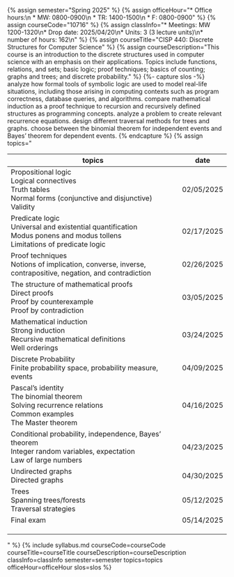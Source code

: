 {% assign semester="Spring 2025" %}
{% assign officeHour="* Office hours:\n  * MW: 0800-0900\n  * TR: 1400-1500\n  * F: 0800-0900" %}
{% assign courseCode="10716" %}
{% assign classInfo="* Meetings: MW 1200-1320\n* Drop date: 2025/04/20\n* Units: 3 (3 lecture units)\n* number of hours: 162\n" %}
{% assign courseTitle="CISP 440: Discrete Structures for Computer Science" %}
{% assign courseDescription="This course is an introduction to the discrete structures used in computer science with an emphasis on their applications. Topics include functions, relations, and sets; basic logic; proof techniques; basics of counting; graphs and trees; and discrete probability."  %}
{%- capture slos -%}
analyze how formal tools of symbolic logic are used to model real-life situations, including those arising in computing contexts such as program correctness, database queries, and algorithms.
compare mathematical induction as a proof technique to recursion and recursively defined structures as programming concepts.
analyze a problem to create relevant recurrence equations.
design different traversal methods for trees and graphs.
choose between the binomial theorem for independent events and Bayes’ theorem for dependent events.
{% endcapture %}
{% assign topics="<table><thead><tr><th>topics</th><th>date</th></tr></thead><tr><td>Propositional logic <br />Logical connectives <br />Truth tables <br />Normal forms (conjunctive and disjunctive) <br />Validity</td>  <td>02/05/2025</td></tr> <tr><td>Predicate logic <br />Universal and existential quantification <br />Modus ponens and modus tollens <br />Limitations of predicate logic</td>  <td>02/17/2025</td></tr> <tr><td>Proof techniques <br />Notions of implication, converse, inverse, contrapositive, negation, and contradiction</td>  <td>02/26/2025</td></tr> <tr><td>The structure of mathematical proofs <br />Direct proofs <br />Proof by counterexample <br />Proof by contradiction</td>  <td>03/05/2025</td></tr> <tr><td>Mathematical induction <br />Strong induction <br />Recursive mathematical definitions <br />Well orderings</td>  <td>03/24/2025</td></tr> <tr><td>Discrete Probability <br />Finite probability space, probability measure, events</td>  <td>04/09/2025</td></tr> <tr><td>Pascal’s identity <br />The binomial theorem <br />Solving recurrence relations <br />Common examples <br />The Master theorem</td>  <td>04/16/2025</td></tr> <tr><td>Conditional probability, independence, Bayes’ theorem <br />Integer random variables, expectation <br />Law of large numbers</td>  <td>04/23/2025</td></tr> <tr><td>Undirected graphs <br />Directed graphs</td>  <td>04/30/2025</td></tr> <tr><td>Trees <br />Spanning trees/forests <br />Traversal strategies</td>  <td>05/12/2025</td></tr> <tr><td>Final exam</td>  <td>05/14/2025</td></tr> <tr><td></td>  <td></td></tr> <tr><td></td>  <td></td></tr> <tr><td></td>  <td></td></tr></table>" %}
{% include syllabus.md courseCode=courseCode courseTitle=courseTitle courseDescription=courseDescription classInfo=classInfo semester=semester topics=topics officeHour=officeHour slos=slos %}
